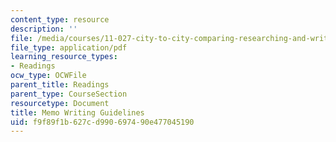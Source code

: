 ```yaml
---
content_type: resource
description: ''
file: /media/courses/11-027-city-to-city-comparing-researching-and-writing-about-cities-new-orleans-spring-2011/f9f89f1b627cd990697490e477045190_MIT11_027S11_memo.pdf
file_type: application/pdf
learning_resource_types:
- Readings
ocw_type: OCWFile
parent_title: Readings
parent_type: CourseSection
resourcetype: Document
title: Memo Writing Guidelines
uid: f9f89f1b-627c-d990-6974-90e477045190
---
```

